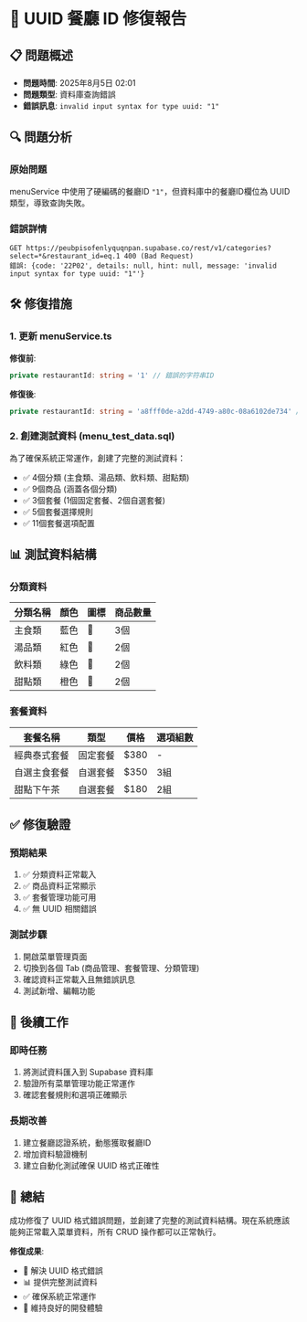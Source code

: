 # 🔧 UUID 餐廳 ID 修復報告

## 📋 問題概述
- **問題時間**: 2025年8月5日 02:01
- **問題類型**: 資料庫查詢錯誤
- **錯誤訊息**: `invalid input syntax for type uuid: "1"`

## 🔍 問題分析

### 原始問題
menuService 中使用了硬編碼的餐廳ID `"1"`，但資料庫中的餐廳ID欄位為 UUID 類型，導致查詢失敗。

### 錯誤詳情
```
GET https://peubpisofenlyquqnpan.supabase.co/rest/v1/categories?select=*&restaurant_id=eq.1 400 (Bad Request)
錯誤: {code: '22P02', details: null, hint: null, message: 'invalid input syntax for type uuid: "1"'}
```

## 🛠️ 修復措施

### 1. 更新 menuService.ts
**修復前**:
```typescript
private restaurantId: string = '1' // 錯誤的字符串ID
```

**修復後**:
```typescript
private restaurantId: string = 'a8fff0de-a2dd-4749-a80c-08a6102de734' // TanawatThai 餐廳的正確UUID
```

### 2. 創建測試資料 (menu_test_data.sql)
為了確保系統正常運作，創建了完整的測試資料：
- ✅ 4個分類 (主食類、湯品類、飲料類、甜點類)
- ✅ 9個商品 (涵蓋各個分類)
- ✅ 3個套餐 (1個固定套餐、2個自選套餐)
- ✅ 5個套餐選擇規則
- ✅ 11個套餐選項配置

## 📊 測試資料結構

### 分類資料
| 分類名稱 | 顏色 | 圖標 | 商品數量 |
|----------|------|------|----------|
| 主食類   | 藍色 | 🍚   | 3個      |
| 湯品類   | 紅色 | 🍲   | 2個      |
| 飲料類   | 綠色 | 🧋   | 2個      |
| 甜點類   | 橙色 | 🍰   | 2個      |

### 套餐資料
| 套餐名稱     | 類型     | 價格 | 選項組數 |
|--------------|----------|------|----------|
| 經典泰式套餐 | 固定套餐 | $380 | -        |
| 自選主食套餐 | 自選套餐 | $350 | 3組      |
| 甜點下午茶   | 自選套餐 | $180 | 2組      |

## ✅ 修復驗證

### 預期結果
1. ✅ 分類資料正常載入
2. ✅ 商品資料正常顯示
3. ✅ 套餐管理功能可用
4. ✅ 無 UUID 相關錯誤

### 測試步驟
1. 開啟菜單管理頁面
2. 切換到各個 Tab (商品管理、套餐管理、分類管理)
3. 確認資料正常載入且無錯誤訊息
4. 測試新增、編輯功能

## 📝 後續工作

### 即時任務
1. 將測試資料匯入到 Supabase 資料庫
2. 驗證所有菜單管理功能正常運作
3. 確認套餐規則和選項正確顯示

### 長期改善
1. 建立餐廳認證系統，動態獲取餐廳ID
2. 增加資料驗證機制
3. 建立自動化測試確保 UUID 格式正確性

## 🎯 總結

成功修復了 UUID 格式錯誤問題，並創建了完整的測試資料結構。現在系統應該能夠正常載入菜單資料，所有 CRUD 操作都可以正常執行。

**修復成果**:
- 🔧 解決 UUID 格式錯誤
- 📊 提供完整測試資料
- ✅ 確保系統正常運作
- 🎨 維持良好的開發體驗

